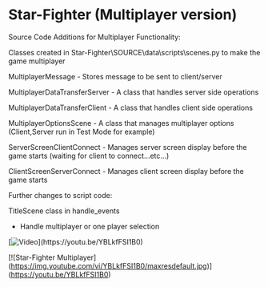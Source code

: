 # Star-Fighter (Multiplayer version)

Source Code Additions for Multiplayer Functionality:

Classes created in Star-Fighter\SOURCE\data\scripts\scenes.py to make the game multiplayer

MultiplayerMessage - Stores message to be sent to client/server

MultiplayerDataTransferServer - A class that handles server side operations

MultiplayerDataTransferClient - A class that handles client side operations

MultiplayerOptionsScene - A class that manages multiplayer options (Client,Server run in Test Mode for example)

ServerScreenClientConnect - Manages server screen display before the game starts (waiting for client to connect...etc...)

ClientScreenServerConnect - Manages client screen display before the game starts

Further changes to script code:

TitleScene class in handle_events
   - Handle multiplayer or one player selection


[![Video]([https://img.youtube.com/vi/YBLkfFSI1B0/maxresdefault.jpg](https://i9.ytimg.com/vi_webp/Tqp-eb_XjbI/mq1.webp?sqp=CMSA4KkG-oaymwEmCMACELQB8quKqQMa8AEB-AGGFYACxg6KAgwIABABGGUgWyhRMA8=&rs=AOn4CLAS4EMBxgVF6k6kcZSBWc7ZdVPSLQ)https://i9.ytimg.com/vi_webp/Tqp-eb_XjbI/mq1.webp?sqp=CMSA4KkG-oaymwEmCMACELQB8quKqQMa8AEB-AGGFYACxg6KAgwIABABGGUgWyhRMA8=&rs=AOn4CLAS4EMBxgVF6k6kcZSBWc7ZdVPSLQ)](https://youtu.be/YBLkfFSI1B0)


[![Star-Fighter Multiplayer]
(https://img.youtube.com/vi/YBLkfFSI1B0/maxresdefault.jpg)]
(https://youtu.be/YBLkfFSI1B0)
